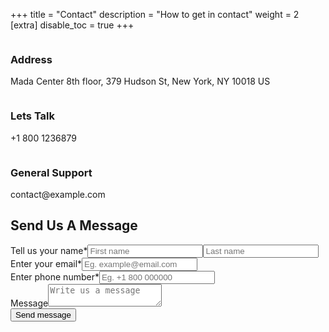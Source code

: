 +++
title = "Contact"
description = "How to get in contact"
weight = 2
[extra]
disable_toc = true
+++

<div class="contact-form">
  <div class="first-container">
    <div class="info-container">
      <div><img class="icon" />
        <h3>Address</h3>
        <p>Mada Center 8th floor, 379 Hudson St, New York, NY 10018 US</p>
      </div>
      <div> <img class="icon" />
        <h3>Lets Talk</h3>
        <p>+1 800 1236879</p>
      </div>
      <div><img class="icon" />
        <h3>General Support</h3>
        <p>contact@example.com</p>
      </div>
    </div>
  </div>
  <div class="second-container">
    <h2>Send Us A Message</h2>
    <form>
      <div class="form-group"><label for="name-input">Tell us your name*</label><input id="name-input" type="text"
          placeholder="First name" required="required" /><input type="text" placeholder="Last name"
          required="required" /></div>
      <div class="form-group"><label for="email-input">Enter your email*</label><input id="email-input" type="text"
          placeholder="Eg. example@email.com" required="required" /></div>
      <div class="form-group"><label for="phone-input">Enter phone number*</label><input id="phone-input" type="text"
          placeholder="Eg. +1 800 000000" required="required" /></div>
      <div class="form-group"><label for="message-textarea">Message</label><textarea id="message-textarea"
          placeholder="Write us a message"></textarea></div><button>Send message</button>
    </form>
  </div>
</div>

